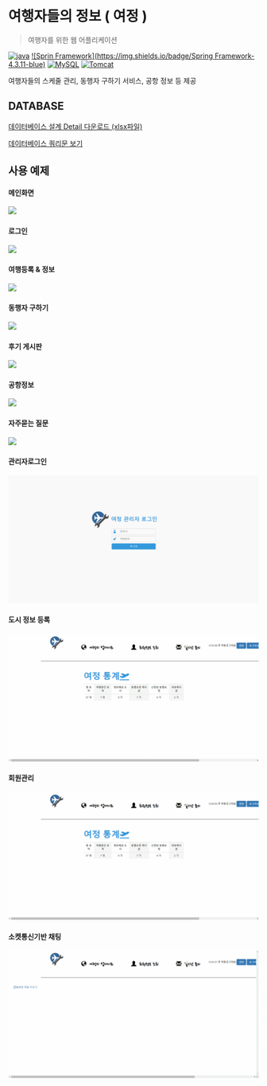 # 여행자들의 정보 ( 여정 )
> 여행자를 위한 웹 어플리케이션

 [![java](https://img.shields.io/badge/JAVA-1.8-blue)](https://www.oracle.com/technetwork/java/index.html) [![Sprin Framework](https://img.shields.io/badge/Spring Framework-4.3.11-blue)](https://spring.io/) [![MySQL](https://img.shields.io/badge/MySQL-8.0.15-blue)](https://www.mysql.com/) [![Tomcat](https://img.shields.io/badge/Tomcat-9.0-blue)](http://tomcat.apache.org/)

여행자들의 스케줄 관리, 동행자 구하기 서비스, 공항 정보 등 제공





## DATABASE

[데이터베이스 설계 Detail 다운로드 (xlsx파일)](https://github.com/shsewonitw/yeojeong/raw/master/docs/yeojoeng_db.xlsx)

[데이터베이스 쿼리문 보기](https://github.com/shsewonitw/yeojeong/blob/master/docs/yeojeong_sql.sql)



## 사용 예제
#### 메인화면
![](./pics/main.gif)

#### 로그인
![](./pics/login.gif)

#### 여행등록 & 정보
![](./pics/travel.gif)

#### 동행자 구하기
![](./pics/withme.gif)

#### 후기 게시판
![](./pics/review.gif)

#### 공항정보
![](./pics/airport.gif)

#### 자주묻는 질문
![](./pics/qna.gif)

#### 관리자로그인
![](./pics/adminLogin.gif)

#### 도시 정보 등록
![](./pics/cityregist.gif)

#### 회원관리
![](./pics/user.gif)

#### 소켓통신기반 채팅
![](./pics/chatting.gif)
